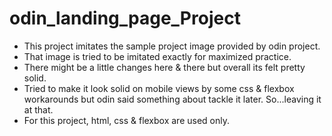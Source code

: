 # odin_landing_page_Project
-   This project imitates the sample project image provided by odin project. 
-   That image is tried to be imitated exactly for maximized practice.
-   There might be a little changes here & there but overall its felt pretty solid.
-   Tried to make it look solid on mobile views by some css & flexbox workarounds but odin said something about tackle it later. So...leaving it at that.
-   For this project, html, css & flexbox are used only.